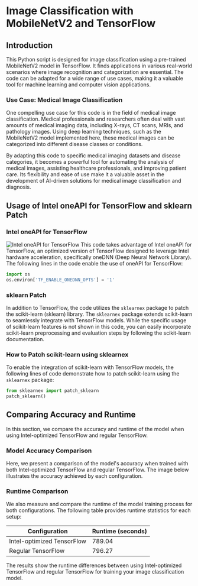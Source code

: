 # Image Classification with MobileNetV2 and TensorFlow

## Introduction

This Python script is designed for image classification using a pre-trained MobileNetV2 model in TensorFlow. It finds applications in various real-world scenarios where image recognition and categorization are essential. The code can be adapted for a wide range of use cases, making it a valuable tool for machine learning and computer vision applications.

### Use Case: Medical Image Classification

One compelling use case for this code is in the field of medical image classification. Medical professionals and researchers often deal with vast amounts of medical imaging data, including X-rays, CT scans, MRIs, and pathology images. Using deep learning techniques, such as the MobileNetV2 model implemented here, these medical images can be categorized into different disease classes or conditions.

By adapting this code to specific medical imaging datasets and disease categories, it becomes a powerful tool for automating the analysis of medical images, assisting healthcare professionals, and improving patient care. Its flexibility and ease of use make it a valuable asset in the development of AI-driven solutions for medical image classification and diagnosis.

## Usage of Intel oneAPI for TensorFlow and sklearn Patch

### Intel oneAPI for TensorFlow
![Intel oneAPI for TensorFlow](https://user-images.githubusercontent.com/104119642/225605322-bf599380-9eea-4a8c-beb8-0b4ec467efd9.png)
This code takes advantage of Intel oneAPI for TensorFlow, an optimized version of TensorFlow designed to leverage Intel hardware acceleration, specifically oneDNN (Deep Neural Network Library). The following lines in the code enable the use of oneAPI for TensorFlow:

```python
import os
os.environ['TF_ENABLE_ONEDNN_OPTS'] = '1'
```
### sklearn Patch

In addition to TensorFlow, the code utilizes the `sklearnex` package to patch the scikit-learn (sklearn) library. The `sklearnex` package extends scikit-learn to seamlessly integrate with TensorFlow models. While the specific usage of scikit-learn features is not shown in this code, you can easily incorporate scikit-learn preprocessing and evaluation steps by following the scikit-learn documentation.

### How to Patch scikit-learn using sklearnex

To enable the integration of scikit-learn with TensorFlow models, the following lines of code demonstrate how to patch scikit-learn using the `sklearnex` package:

```python
from sklearnex import patch_sklearn
patch_sklearn()
```
## Comparing Accuracy and Runtime

In this section, we compare the accuracy and runtime of the model when using Intel-optimized TensorFlow and regular TensorFlow.

### Model Accuracy Comparison

Here, we present a comparison of the model's accuracy when trained with both Intel-optimized TensorFlow and regular TensorFlow. The image below illustrates the accuracy achieved by each configuration.


### Runtime Comparison

We also measure and compare the runtime of the model training process for both configurations. The following table provides runtime statistics for each setup:

| Configuration            | Runtime (seconds) |
|--------------------------|--------------------|
| Intel-optimized TensorFlow | 789.04               |
| Regular TensorFlow        | 796.27               |

The results show the runtime differences between using Intel-optimized TensorFlow and regular TensorFlow for training your image classification model.


